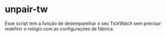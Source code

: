 # unpair-tw
Esse script tem a função de desemparelhar o seu TickWatch sem precisar redefinir o relógio com as configurações de fábrica.
